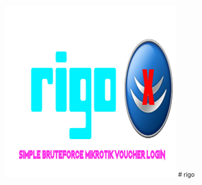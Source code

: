 <p align="center">
  <img src="https://raw.githubusercontent.com/Ubaii/rigo/main/rigo.png" alt="Rigo Logo" width="400" height="400"/>
  # rigo
</p>
